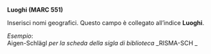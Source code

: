 **Luoghi (MARC 551)**

Inserisci nomi geografici. Questo campo è collegato all’indice **Luoghi**.  
  
_Esempio_:  
Aigen-Schlägl _per la scheda della sigla di biblioteca_ _RISMA-SCH  _